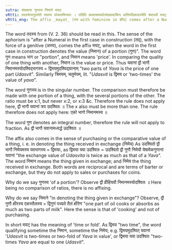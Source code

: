 ```yaml
---
sutra: संख्याया गुणस्य निमाने मयट्
vRtti: तदस्येत्यनुवर्त्तते तदस्य संजातमित्यतः । तदिति प्रथमासमर्थात्संख्यावाचिनः प्रातिपदिकादस्येति षष्ठ्यर्थे मयट् प्रत्ययो भवति यत्तत्प्रथमासमर्थे गुणस्य चेन्निमाने वर्त्तते ॥
vRtti_eng: The affix _mayat_ (मय with feminine in ङीप्) comes after a Numeral in denoting a thing given in exchange; in the sense of \"containing so many times more of something\" or \"the price of a portion of this is so many equal portion of the other\".
---
```

The word तदस्य from (V. 2. 36) should be read in this. The sense of the aphorism is "after a Numeral in the first case in construction (तद्), with the force of a genitive (अस्य), comes the affix मयट्, when the word in the first case in construction denotes the value (निमान) of a portion (गुण)". The word गुण means भाग or "portion", and निमान means 'price'. In comparing the quality of one thing with another, निमान is the value or price. Thus यवानां द्वौ भागौ निमानमस्योदश्विद्भागस्य = द्विमयमुदश्विद्यवानाम् "two parts of _Yava_ is the price of one part _Udasvit_". Similarly त्रिमयम्, चतुर्मयम्, lit. "_Udasvit_ is द्विमय or 'two-times' the value of _yava_".

The word गुणस्य is in the singular number. The comparison must therefore be made with one portion of a thing, with the several portions of the other. The ratio must be x:1, but never x:2, or x:3 &c. Therefore the rule does not apply here, द्वौ भागौ यवानां त्रय उदश्वितः ॥ The x also must be more than one. The rule therefore does not apply here: एको भागो निमानमस्य ॥

The word गुण denotes an integral number, therefore the rule will not apply to fraction. As द्वौ भागौ यवानामध्यर्द्ध उदश्वितः ॥

The affix also comes in the sense of purchasing or the comparative value of a thing, i. e. in denoting the thing received in exchange (निमेय) As उदश्वितो द्वौ भागौ निमेयमस्य यवभागस्य = द्विमयाः, as द्विमया यवा उदश्वितः = उदश्वितो द्वौ गुणौ निमेयौ येषामेकगुणानां यवानां "the exchange value of _Udasvita_ is twice as much as that of a _Yava_". The word निमान means the thing given in exchange; and निमेय the thing received in exchange. Both words are reciprocal and are terms of barter or exchange, but they do not apply to sales or purchases for coins.

Why do we say गुणस्य 'of a portion'? Observe द्वौ व्रीहियवौ निमानमस्योदश्वितः ॥ Here being no comparison of ratios, there is no affixing.

Why do we say निमाने "in denoting the thing given in exchange"? Observe, द्वौ गुणौ क्षीरस्य एकस्तैलस्य = द्विगुणं पच्यते तैलं क्षीरेण "one part of oil cooks or absorbs as much as two parts of milk". Here the sense is that of 'cooking' and not of purchasing.

In short मयट् has the meaning of 'time or fold'. As द्विमय "two time", the word qualifying sometime the निमान, sometime the निमेय; e.g. द्विमयमुदश्वित् यवानां '_Udasvit_ is two-times or two-fold of _Yava_ in value', or द्विमया यवा उदश्वितः "two-times _Yava_ are equal to one _Udasvit_".
